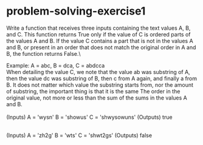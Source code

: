 # problem-solving-exercise1
Write a function that receives three inputs containing the text values A, B, and C. This function returns True only if the value of C is ordered parts of the values A and B. If the value C contains a part that is not in the values A and B, or present in an order that does not match the original order in A and B, the function returns False.\

Example:
A = abc, B = dca, C = abdcca
\
When detailing the value C, we note that the value ab was substring of A, then the value dc was substring of B, then c from A again, and finally a from B. It does not matter which value the substring starts from, nor the amount of substring, the important thing is that it is the same The order in the original value, not more or less than the sum of the sums in the values A and B.\
\
 (Inputs)
A = 'wysn'
B = 'showus'
C = 'shwysowuns'
 (Outputs)
true

\
 (Inputs)
A = 'zh2g'
B = 'wts'
C = 'shwt2gs'
 (Outputs)
false
